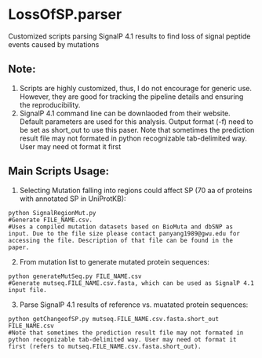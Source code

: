 # LossOfSP.parser
Customized scripts parsing SignalP 4.1 results to find loss of signal peptide events caused by mutations

## Note:
1. Scripts are highly customized, thus, I do not encourage for generic use. However, they are good for tracking the pipeline details and ensuring the reproducibility.
2. SignalP 4.1 command line can be downlaoded from their website. Default parameters are used for this analysis. Output format (-f) need to be set as short_out to use this paser. Note that sometimes the prediction result file may not formated in python recognizable tab-delimited way. User may need ot format it first


## Main Scripts Usage:
1. Selecting Mutation falling into regions could affect SP (70 aa of proteins with annotated SP in UniProtKB):
```
python SignalRegionMut.py
#Generate FILE_NAME.csv. 
#Uses a compiled mutation datasets based on BioMuta and dbSNP as input. Due to the file size please contact panyang1989@gwu.edu for accessing the file. Description of that file can be found in the paper.  
```
2. From mutation list to generate mutated protein sequences:
```
python generateMutSeq.py FILE_NAME.csv
#Generate mutseq.FILE_NAME.csv.fasta, which can be used as SignalP 4.1 input file.
```
3. Parse SignalP 4.1 results of reference vs. muatated protein sequences:
```
python getChangeofSP.py mutseq.FILE_NAME.csv.fasta.short_out FILE_NAME.csv 
#Note that sometimes the prediction result file may not formated in python recognizable tab-delimited way. User may need ot format it first (refers to mutseq.FILE_NAME.csv.fasta.short_out).
```


